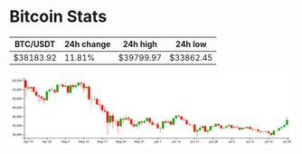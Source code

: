 # Bitcoin Stats

BTC/USDT|24h change|24h high|24h low|
|---|---|---|---|
|$38183.92|11.81%|$39799.97|$33862.45|

<img src="./chart.svg">
